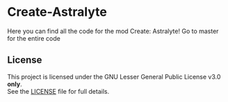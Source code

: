 # Create-Astralyte
Here you can find all the code for the mod Create: Astralyte!
Go to master for the entire code

## License

This project is licensed under the GNU Lesser General Public License v3.0 **only**.  
See the [LICENSE](./LICENSE) file for full details.
